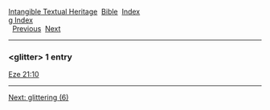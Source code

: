 [Intangible Textual Heritage](../../index)  [Bible](../index) 
[Index](index)   
[g Index](_g_)  
  [Previous](c04798)  [Next](c04800) 

------------------------------------------------------------------------

### &lt;glitter&gt; 1 entry

[Eze 21:10](../kjv/eze021.htm#010)  

------------------------------------------------------------------------

[Next: glittering (6)](c04800)
